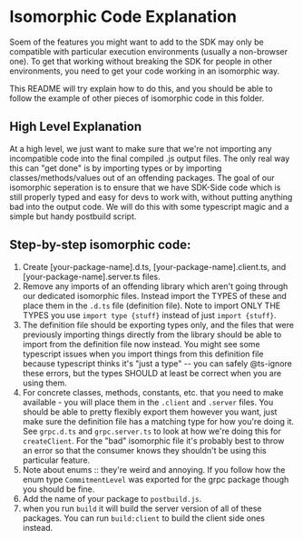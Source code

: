 # Isomorphic Code Explanation

Soem of the features you might want to add to the SDK may only be compatible with particular execution environments (usually a non-browser one). To get that working without breaking the SDK for people in other environments, you need to get your code working in an isomorphic way.

This README will try explain how to do this, and you should be able to follow the example of other pieces of isomorphic code in this folder.

## High Level Explanation
At a high level, we just want to make sure that we're not importing any incompatible code into the final compiled .js output files. The only real way this can "get done" is by importing types or by importing classes/methods/values out of an offending packages. The goal of our isomorphic seperation is to ensure that we have SDK-Side code which is still properly typed and easy for devs to work with, without putting anything bad into the output code. We will do this with some typescript magic and a simple but handy postbuild script.

## Step-by-step isomorphic code:
1. Create [your-package-name].d.ts, [your-package-name].client.ts, and [your-package-name].server.ts files.
2. Remove any imports of an offending library which aren't going through our dedicated isomorphic files. Instead import the TYPES of these and place them in the `.d.ts` file (definition file). Note to import ONLY THE TYPES you use `import type {stuff}` instead of just `import {stuff}`.
3. The definition file should be exporting types only, and the files that were previously importing things directly from the library should be able to import from the definition file now instead. You might see some typescript issues when you import things from this definition file because typescript thinks it's "just a type" -- you can safely @ts-ignore these errors, but the types SHOULD at least be correct when you are using them.
4. For concrete classes, methods, constants, etc. that you need to make available - you will place them in the `.client` and `.server` files. You should be able to pretty flexibly export them however you want, just make sure the definition file has a matching type for how you're doing it. See `grpc.d.ts` and `grpc.server.ts` to look at how we're doing this for `createClient`. For the "bad" isomorphic file it's probably best to throw an error so that the consumer knows they shouldn't be using this particular feature.
5. Note about enums :: they're weird and annoying. If you follow how the enum type `CommitmentLevel` was exported for the grpc package though you should be fine.
6. Add the name of your package to `postbuild.js`.
7. when you run `build` it will build the server version of all of these packages. You can run `build:client` to build the client side ones instead.